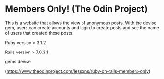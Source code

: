 # Members Only! (The Odin Project)

This is a website that allows the view of anonymous posts. With the devise gem, users can create accounts and login to create posts and see the name of users that created those posts. 

Ruby version > 3.1.2

Rails version > 7.0.3.1

gems devise

(https://www.theodinproject.com/lessons/ruby-on-rails-members-only)
